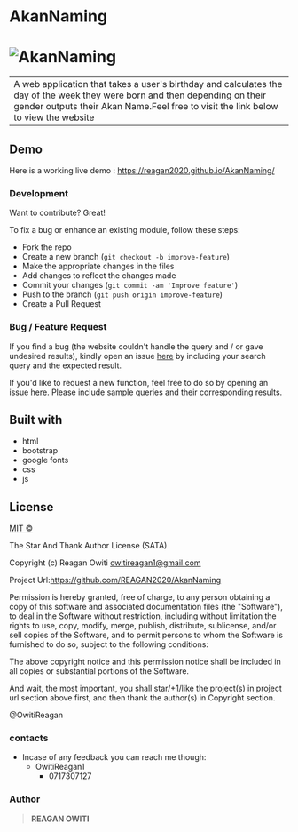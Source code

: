 # AkanNaming

# ![AkanNaming](https://github.com/REAGAN2020/AkanNaming)

<table>
<tr>
<td>
A web application that takes a user's birthday and calculates the day of the week they were born and then depending on their gender outputs their Akan Name.Feel free to visit the link below to view the website
</td>
</tr>
</table>

## Demo

Here is a working live demo : https://reagan2020.github.io/AkanNaming/

### Development

Want to contribute? Great!

To fix a bug or enhance an existing module, follow these steps:

- Fork the repo
- Create a new branch (`git checkout -b improve-feature`)
- Make the appropriate changes in the files
- Add changes to reflect the changes made
- Commit your changes (`git commit -am 'Improve feature'`)
- Push to the branch (`git push origin improve-feature`)
- Create a Pull Request

### Bug / Feature Request

If you find a bug (the website couldn't handle the query and / or gave undesired results), kindly open an issue [here](https://github.com/REAGAN2020/AkanNaming) by including your search query and the expected result.

If you'd like to request a new function, feel free to do so by opening an issue [here](https://github.com/REAGAN2020/AkanNaming). Please include sample queries and their corresponding results.

## Built with

- html
- bootstrap
- google fonts
- css
- js

## License

[MIT © ](https://github.com/REAGAN2020/AkanNaming/blob/master/LICENSE.md)


The Star And Thank Author License (SATA)

Copyright (c) Reagan Owiti owitireagan1@gmail.com

Project Url:https://github.com/REAGAN2020/AkanNaming

Permission is hereby granted, free of charge, to any person obtaining a copy of this software and associated documentation files (the "Software"), to deal in the Software without restriction, including without limitation the rights to use, copy, modify, merge, publish, distribute, sublicense, and/or sell copies of the Software, and to permit persons to whom the Software is furnished to do so, subject to the following conditions:

The above copyright notice and this permission notice shall be included in all copies or substantial portions of the Software.

And wait, the most important, you shall star/+1/like the project(s) in project url section above first, and then thank the author(s) in Copyright section.

@OwitiReagan

### contacts

- Incase of any feedback you can reach me though:
  - OwitiReagan1
    - 0717307127 
### Author

> **REAGAN OWITI**